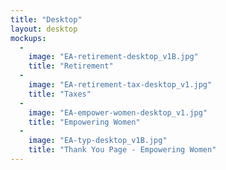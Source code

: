 ```yaml
---
title: "Desktop"
layout: desktop
mockups:
  -
    image: "EA-retirement-desktop_v1B.jpg"
    title: "Retirement"
  -
    image: "EA-retirement-tax-desktop_v1.jpg"
    title: "Taxes"
  -
    image: "EA-empower-women-desktop_v1.jpg"
    title: "Empowering Women"
  -
    image: "EA-typ-desktop_v1B.jpg"
    title: "Thank You Page - Empowering Women"
---
```

